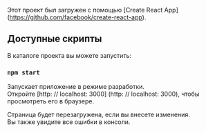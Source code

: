 Этот проект был загружен с помощью [Create React App] (https://github.com/facebook/create-react-app).

## Доступные скрипты

В каталоге проекта вы можете запустить:

### `npm start`

Запускает приложение в режиме разработки. <br />
Откройте [http: // localhost: 3000] (http: // localhost: 3000), чтобы просмотреть его в браузере.

Страница будет перезагружена, если вы внесете изменения. <br />
Вы также увидите все ошибки в консоли.
